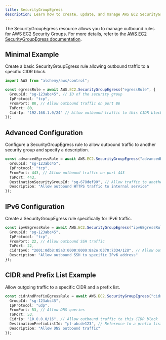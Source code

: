 ```yaml
---
title: SecurityGroupEgress
description: Learn how to create, update, and manage AWS EC2 SecurityGroupEgresss using Alchemy Cloud Control.
---
```



The SecurityGroupEgress resource allows you to manage outbound rules for AWS EC2 Security Groups. For more details, refer to the [AWS EC2 SecurityGroupEgress documentation](https://docs.aws.amazon.com/ec2/latest/userguide/).

## Minimal Example

Create a basic SecurityGroupEgress rule allowing outbound traffic to a specific CIDR block.

```ts
import AWS from "alchemy/aws/control";

const egressRule = await AWS.EC2.SecurityGroupEgress("egressRule", {
  GroupId: "sg-123abc45", // ID of the security group
  IpProtocol: "tcp",
  FromPort: 80, // Allow outbound traffic on port 80
  ToPort: 80,
  CidrIp: "192.168.1.0/24" // Allow outbound traffic to this CIDR block
});
```

## Advanced Configuration

Configure a SecurityGroupEgress rule to allow outbound traffic to another security group and specify a description.

```ts
const advancedEgressRule = await AWS.EC2.SecurityGroupEgress("advancedEgressRule", {
  GroupId: "sg-123abc45",
  IpProtocol: "tcp",
  FromPort: 443, // Allow outbound traffic on port 443
  ToPort: 443,
  DestinationSecurityGroupId: "sg-678def90", // Allow traffic to another security group
  Description: "Allow outbound HTTPS traffic to internal service"
});
```

## IPv6 Configuration

Create a SecurityGroupEgress rule specifically for IPv6 traffic.

```ts
const ipv6EgressRule = await AWS.EC2.SecurityGroupEgress("ipv6EgressRule", {
  GroupId: "sg-123abc45",
  IpProtocol: "tcp",
  FromPort: 22, // Allow outbound SSH traffic
  ToPort: 22,
  CidrIpv6: "2001:0db8:85a3:0000:0000:8a2e:0370:7334/128", // Allow outbound traffic to this IPv6 address
  Description: "Allow outbound SSH to specific IPv6 address"
});
```

## CIDR and Prefix List Example

Allow outgoing traffic to a specific CIDR and a prefix list.

```ts
const cidrAndPrefixEgressRule = await AWS.EC2.SecurityGroupEgress("cidrAndPrefixEgressRule", {
  GroupId: "sg-123abc45",
  IpProtocol: "udp",
  FromPort: 53, // Allow DNS queries
  ToPort: 53,
  CidrIp: "10.0.0.0/16", // Allow outbound traffic to this CIDR block
  DestinationPrefixListId: "pl-abcde123", // Reference to a prefix list
  Description: "Allow DNS outbound traffic"
});
```
